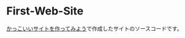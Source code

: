 # First-Web-Site
<a target="_blank" href="https://www.ryouma.dev/make-a-cool-site/">かっこいいサイトを作ってみよう</a>で作成したサイトのソースコードです。